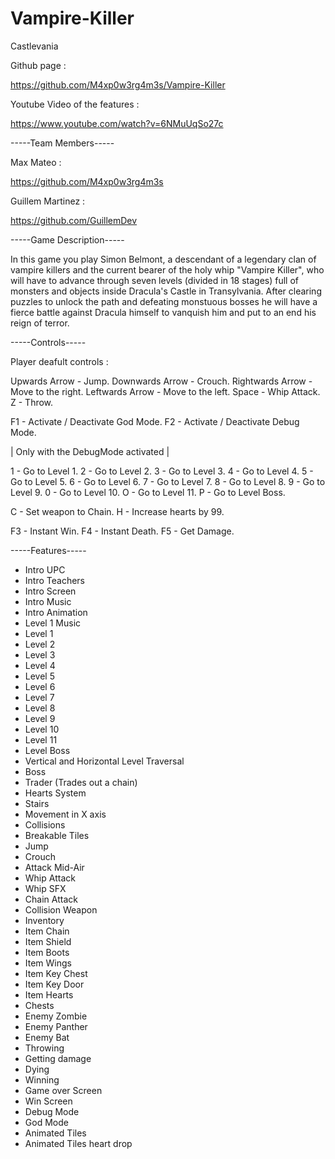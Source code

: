 # Vampire-Killer
Castlevania


Github page :

https://github.com/M4xp0w3rg4m3s/Vampire-Killer

Youtube Video of the features :

https://www.youtube.com/watch?v=6NMuUqSo27c

-----Team Members-----

Max Mateo :

https://github.com/M4xp0w3rg4m3s

Guillem Martinez :

https://github.com/GuillemDev

-----Game Description-----

In this game you play Simon Belmont,
a descendant of a legendary clan of 
vampire killers and the current bearer 
of the holy whip "Vampire Killer", 
who will have to advance through seven levels 
(divided in 18 stages) full of monsters and
objects inside Dracula's Castle in Transylvania.
After clearing puzzles to unlock the path and
defeating monstuous bosses he will have a 
fierce battle against Dracula himself to 
vanquish him and put to an end his reign 
of terror.

-----Controls-----

Player deafult controls : 

Upwards Arrow - Jump.
Downwards Arrow - Crouch.
Rightwards Arrow - Move to the right.
Leftwards Arrow - Move to the left.
Space - Whip Attack.
Z - Throw.

F1 - Activate / Deactivate God Mode.
F2 - Activate / Deactivate Debug Mode.


| Only with the DebugMode activated |

1 - Go to Level 1.
2 - Go to Level 2.
3 - Go to Level 3.
4 - Go to Level 4.
5 - Go to Level 5.
6 - Go to Level 6.
7 - Go to Level 7.
8 - Go to Level 8.
9 - Go to Level 9.
0 - Go to Level 10.
O - Go to Level 11.
P - Go to Level Boss.

C - Set weapon to Chain.
H - Increase hearts by 99.

F3 - Instant Win.
F4 - Instant Death.
F5 - Get Damage.

-----Features-----

- Intro UPC
- Intro Teachers
- Intro Screen
- Intro Music
- Intro Animation
- Level 1 Music
- Level 1
- Level 2
- Level 3
- Level 4
- Level 5
- Level 6
- Level 7
- Level 8
- Level 9
- Level 10
- Level 11
- Level Boss
- Vertical and Horizontal Level Traversal
- Boss
- Trader (Trades out a chain)
- Hearts System
- Stairs
- Movement in X axis
- Collisions
- Breakable Tiles
- Jump
- Crouch
- Attack Mid-Air
- Whip Attack
- Whip SFX
- Chain Attack
- Collision Weapon
- Inventory
- Item Chain
- Item Shield
- Item Boots
- Item Wings
- Item Key Chest
- Item Key Door
- Item Hearts
- Chests
- Enemy Zombie
- Enemy Panther
- Enemy Bat
- Throwing
- Getting damage
- Dying
- Winning
- Game over Screen
- Win Screen
- Debug Mode
- God Mode
- Animated Tiles
- Animated Tiles heart drop


